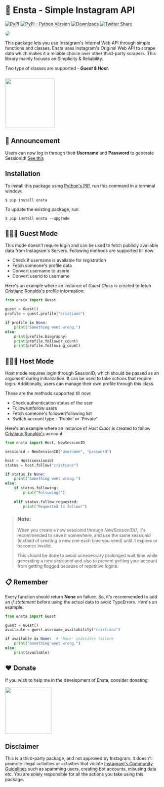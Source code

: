 # 🤖 Ensta - Simple Instagram API
[![PyPI](https://img.shields.io/pypi/v/ensta)](https://pypi.org/project/ensta)
[![PyPI - Python Version](https://img.shields.io/pypi/pyversions/ensta)]()
[![Downloads](https://static.pepy.tech/badge/ensta)](https://pepy.tech/project/ensta)
[![Twitter Share](https://img.shields.io/twitter/url?style=social&url=https%3A%2F%2Fgithub.com%2Fdiezo%2Fensta)](https://twitter.com/intent/tweet?text=Wow:&url=https%3A%2F%2Fgithub.com%2Fdiezo%2Fensta)

<img style="border-radius: 10px" src="https://imgtr.ee/images/2023/06/14/Twfd4.png"/>

This package lets you use Instagram's Internal Web API through simple functions and classes. Ensta uses Instagram's Original Web API to scrape data which makes it a reliable choice over other third-party scrapers. This library mainly focuses on Simplicity & Reliability.

Two type of classes are supported - ***Guest & Host***.

[<img style="margin-top: 10px" src="https://www.buymeacoffee.com/assets/img/guidelines/download-assets-sm-1.svg" width="160"/>](https://buymeacoffee.com/diezo)

## 📢 Announcement
Users can now log in through their **Username** and **Password** to generate SessionId! [See this](https://github.com/diezo/ensta#:~:text=NewSessionID(%22username%22%2C%20%22password%22))

## Installation
To install this package using [Python's PIP](https://pypi.org/project/pip/), run this command in a terminal window:
```shell
$ pip install ensta
```

To update the existing package, run:
```shell
$ pip install ensta --upgrade
```

## 🧔🏻‍♂️ Guest Mode
This mode doesn't require login and can be used to fetch publicly available data from Instagram's Servers. Following methods are supported till now:
- Check if username is available for registration
- Fetch someone's profile data
- Convert username to userid
- Convert userid to username

Here's an example where an instance of *Guest Class* is created to fetch [Cristiano Ronaldo's](https://www.instagram.com/cristiano/) profile information:

```python
from ensta import Guest

guest = Guest()
profile = guest.profile("cristiano")

if profile is None:
    print("Something went wrong.")
else:
    print(profile.biography)
    print(profile.follower_count)
    print(profile.following_count)
```

## 🧔🏻‍♂️ Host Mode
Host mode requires login through SessionID, which should be passed as an argument during initialization.
It can be used to take actions that require login. Additionally, users can manage their own profile through this class.

These are the methods supported till now:
- Check authentication status of the user
- Follow/unfollow users
- Fetch someone's follower/following list
- Switch account type - 'Public' or 'Private'

Here's an example where an instance of *Host Class* is created to follow [Cristiano Ronaldo's](https://www.instagram.com/cristiano/) account:

```python
from ensta import Host, NewSessionID

sessionid = NewSessionID("username", "password")

host = Host(sessionid)
status = host.follow("cristiano")

if status is None:
    print("Something went wrong.")
else:
    if status.following:
        print("Following!")
    
    elif status.follow_requested:
        print("Requested to follow!")
```

> ### **Note:**
> When you create a new sessionid through *NewSessionID()*, it's recommended to save it somewhere, and use the same sessionid (instead of creating a new one each time you need) until it expires or becomes invalid.
>
> This should be done to avoid unnecessary prolonged wait time while generating a new sessionid and also to prevent getting your account from getting flagged because of repetitive logins.

## 📋 Remember
Every function should return **None** on failure. So, it's recommended to add an *if statement* before using the actual data to avoid TypeErrors. Here's an example:
```python
from ensta import Guest

guest = Guest()
available = guest.username_availability("cristiano")

if available is None:  # 'None' indicates failure
    print("Something went wrong.")
else:
    print(available)
```

## ❤️ Donate
If you wish to help me in the development of Ensta, consider donating:

[<img src="https://www.buymeacoffee.com/assets/img/guidelines/download-assets-sm-1.svg" width="150"/>](https://buymeacoffee.com/diezo)

## Disclaimer
This is a third-party package, and not approved by Instagram. It doesn't promote illegal activities or activities that violate [Instagram's Community Guidelines](https://help.instagram.com/477434105621119/) such as spamming users, creating bot accounts, misusing data etc. You are solely responsible for all the actions you take using this package.
